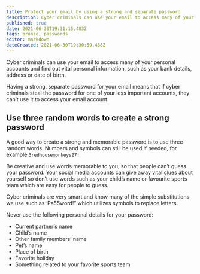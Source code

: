 ```yaml
---
title: Protect your email by using a strong and separate password
description: Cyber criminals can use your email to access many of your personal accounts, leaving you vulnerable to identity theft.
published: true
date: 2021-06-30T19:31:15.483Z
tags: bronze, passwords
editor: markdown
dateCreated: 2021-06-30T19:30:59.438Z
---
```


Cyber criminals can use your email to access many of your personal accounts and find out vital personal information, such as your bank details, address or date of birth.

Having a strong, separate password for your email means that if cyber criminals steal the password for one of your less important accounts, they can’t use it to access your email account.

## Use three random words to create a strong password

A good way to create a strong and memorable password is to use three random words. Numbers and symbols can still be used if needed, for example `3redhousemonkeys27!`

Be creative and use words memorable to you, so that people can’t guess your password. Your social media accounts can give away vital clues about yourself so don’t use words such as your child’s name or favourite sports team which are easy for people to guess.

Cyber criminals are very smart and know many of the simple substitutions we use such as ‘Pa55word!” which utilizes symbols to replace letters.

Never use the following personal details for your password:

-   Current partner’s name
-   Child’s name
-   Other family members’ name
-   Pet’s name
-   Place of birth
-   Favorite holiday
-   Something related to your favorite sports team